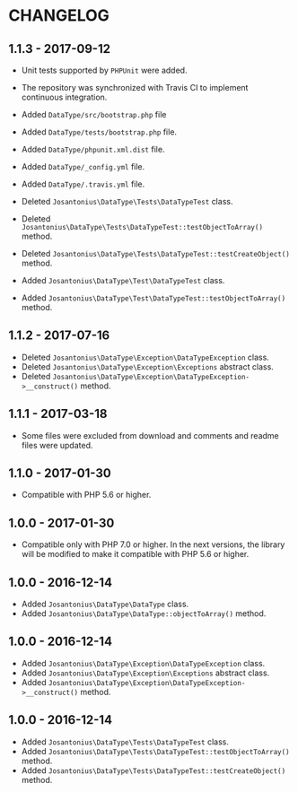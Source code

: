# CHANGELOG

## 1.1.3 - 2017-09-12

* Unit tests supported by `PHPUnit` were added.

* The repository was synchronized with Travis CI to implement continuous integration.
 
* Added `DataType/src/bootstrap.php` file

* Added `DataType/tests/bootstrap.php` file.

* Added `DataType/phpunit.xml.dist` file.
* Added `DataType/_config.yml` file.
* Added `DataType/.travis.yml` file.

* Deleted `Josantonius\DataType\Tests\DataTypeTest` class.
* Deleted `Josantonius\DataType\Tests\DataTypeTest::testObjectToArray()` method.
* Deleted `Josantonius\DataType\Tests\DataTypeTest::testCreateObject()` method.

* Added `Josantonius\DataType\Test\DataTypeTest` class.
* Added `Josantonius\DataType\Test\DataTypeTest::testObjectToArray()` method.

## 1.1.2 - 2017-07-16

* Deleted `Josantonius\DataType\Exception\DataTypeException` class.
* Deleted `Josantonius\DataType\Exception\Exceptions` abstract class.
* Deleted `Josantonius\DataType\Exception\DataTypeException->__construct()` method.

## 1.1.1 - 2017-03-18

* Some files were excluded from download and comments and readme files were updated.

## 1.1.0 - 2017-01-30

* Compatible with PHP 5.6 or higher.

## 1.0.0 - 2017-01-30

* Compatible only with PHP 7.0 or higher. In the next versions, the library will be modified to make it compatible with PHP 5.6 or higher.

## 1.0.0 - 2016-12-14

* Added `Josantonius\DataType\DataType` class.
* Added `Josantonius\DataType\DataType::objectToArray()` method.

## 1.0.0 - 2016-12-14

* Added `Josantonius\DataType\Exception\DataTypeException` class.
* Added `Josantonius\DataType\Exception\Exceptions` abstract class.
* Added `Josantonius\DataType\Exception\DataTypeException->__construct()` method.

## 1.0.0 - 2016-12-14

* Added `Josantonius\DataType\Tests\DataTypeTest` class.
* Added `Josantonius\DataType\Tests\DataTypeTest::testObjectToArray()` method.
* Added `Josantonius\DataType\Tests\DataTypeTest::testCreateObject()` method.
